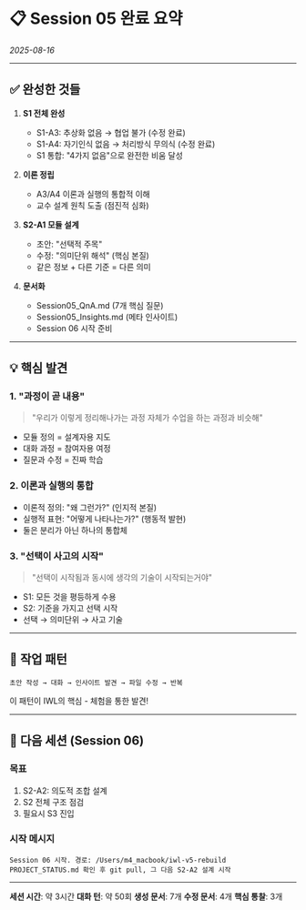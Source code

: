 # 📋 Session 05 완료 요약
*2025-08-16*

---

## ✅ 완성한 것들

1. **S1 전체 완성**
   - S1-A3: 추상화 없음 → 협업 불가 (수정 완료)
   - S1-A4: 자기인식 없음 → 처리방식 무의식 (수정 완료)
   - S1 통합: "4가지 없음"으로 완전한 비움 달성

2. **이론 정립**
   - A3/A4 이론과 실행의 통합적 이해
   - 교수 설계 원칙 도출 (점진적 심화)

3. **S2-A1 모듈 설계**
   - 초안: "선택적 주목"
   - 수정: "의미단위 해석" (핵심 본질)
   - 같은 정보 + 다른 기준 = 다른 의미

4. **문서화**
   - Session05_QnA.md (7개 핵심 질문)
   - Session05_Insights.md (메타 인사이트)
   - Session 06 시작 준비

---

## 💡 핵심 발견

### 1. "과정이 곧 내용"
> "우리가 이렇게 정리해나가는 과정 자체가 수업을 하는 과정과 비슷해"
- 모듈 정의 = 설계자용 지도
- 대화 과정 = 참여자용 여정
- 질문과 수정 = 진짜 학습

### 2. 이론과 실행의 통합
- 이론적 정의: "왜 그런가?" (인지적 본질)
- 실행적 표현: "어떻게 나타나는가?" (행동적 발현)
- 둘은 분리가 아닌 하나의 통합체

### 3. "선택이 사고의 시작"
> "선택이 시작됨과 동시에 생각의 기술이 시작되는거야"
- S1: 모든 것을 평등하게 수용
- S2: 기준을 가지고 선택 시작
- 선택 → 의미단위 → 사고 기술

---

## 🔄 작업 패턴

```
초안 작성 → 대화 → 인사이트 발견 → 파일 수정 → 반복
```

이 패턴이 IWL의 핵심 - 체험을 통한 발견!

---

## 📌 다음 세션 (Session 06)

### 목표
1. S2-A2: 의도적 조합 설계
2. S2 전체 구조 점검
3. 필요시 S3 진입

### 시작 메시지
```
Session 06 시작. 경로: /Users/m4_macbook/iwl-v5-rebuild
PROJECT_STATUS.md 확인 후 git pull, 그 다음 S2-A2 설계 시작
```

---

**세션 시간**: 약 3시간
**대화 턴**: 약 50회
**생성 문서**: 7개
**수정 문서**: 4개
**핵심 통찰**: 3개
